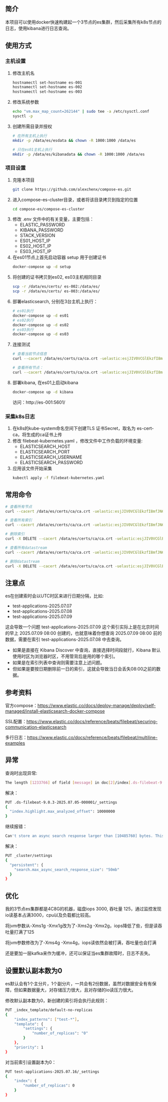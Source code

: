 ## 简介
本项目可以使用docker快速构建起一个3节点的es集群，然后采集所有k8s节点的日志，使用kibana进行日志查询。

## 使用方式
### 主机设置
1. 修改主机名
   ```bash
   hostnamectl set-hostname es-001
   hostnamectl set-hostname es-002
   hostnamectl set-hostname es-003 
   ```
2. 修改系统参数
    ```bash
    echo "vm.max_map_count=262144" | sudo tee -a /etc/sysctl.conf
    sysctl -p
    ```
3. 创建所需目录并授权
    ```bash
    # 在所有主机上执行
    mkdir -p /data/es/esdata && chown -R 1000:1000 /data/es
    
    # 只在es01主机上执行
    mkdir -p /data/es/kibanadata && chown -R 1000:1000 /data/es
    ```

### 项目设置
1. 克隆本项目
    ```bash
    git clone https://github.com/alexchenx/compose-es.git 
    ```
2. 进入compose-es-cluster目录，或者将该目录拷贝到指定的位置
    ```bash
    cd compose-es/compose-es-cluster 
    ```
3. 修改 .env 文件中的有关变量，主要包括：
   - ELASTIC_PASSWORD
   - KIBANA_PASSWORD
   - STACK_VERSION
   - ES01_HOST_IP
   - ES02_HOST_IP
   - ES03_HOST_IP
4. 在es01节点上首先启动容器 setup 用于创建证书
   ```bash
   docker-compose up -d setup 
   ```
5. 将创建的证书拷贝到es02, es03主机相同目录
   ```bash
   scp -r /data/es/certs/ es-002:/data/es/
   scp -r /data/es/certs/ es-003:/data/es/ 
   ```
6. 部署elasticsearch, 分别在3台主机上执行：
   ```bash
   # es01执行
   docker-compose up -d es01
   # es02执行
   docker-compose up -d es02
   # es03执行
   docker-compose up -d es03 
   ```
7. 连接测试
   ```bash
   # 查看当前节点信息
   curl --cacert /data/es/certs/ca/ca.crt -uelastic:esjJIV0VCGlEkzfI8mfJN6 https://localhost:9200
   
   # 查看所有节点：
   curl --cacert /data/es/certs/ca/ca.crt -uelastic:esjJIV0VCGlEkzfI8mfJN6 https://localhost:9200/_cat/nodes
   ```
8. 部署kibana, 在es01上启动kibana
   ```bash
   docker-compose up -d kibana 
   ```
   访问：http://es-001:5601/

### 采集k8s日志
1. 在k8s的kube-system命名空间下创建TLS 证书Secret，取名为 es-cert-ca，将生成的ca证书上传
2. 修改 filebeat-kubernetes.yaml ，修改文件中工作负载的环境变量:
   - ELASTICSEARCH_HOST
   - ELASTICSEARCH_PORT
   - ELASTICSEARCH_USERNAME
   - ELASTICSEARCH_PASSWORD
3. 应用该文件开始采集
   ```bash
   kubectl apply -f filebeat-kubernetes.yaml
   ```

## 常用命令
```bash
# 查看所有节点
curl --cacert /data/es/certs/ca/ca.crt -uelastic:esjJIV0VCGlEkzfI8mfJN6 https://localhost:9200/_cat/nodes

# 查看所有索引
curl --cacert /data/es/certs/ca/ca.crt -uelastic:esjJIV0VCGlEkzfI8mfJN6 https://localhost:9200/_cat/indices?v

# 删除索引
curl -X DELETE --cacert /data/es/certs/ca/ca.crt -uelastic:esjJIV0VCGlEkzfI8mfJN6 https://localhost:9200/your_index_name

# 查看所有datastream
curl --cacert /data/es/certs/ca/ca.crt -uelastic:esjJIV0VCGlEkzfI8mfJN6 https://localhost:9200/_data_stream

# 删除datastream
curl -X DELETE --cacert /data/es/certs/ca/ca.crt -uelastic:esjJIV0VCGlEkzfI8mfJN6 https://localhost:9200/_data_stream/filebeat-ng-test-2025.07.07
```

## 注意点
es在创建索时会以UTC时区来进行日期分隔，比如: 
 - test-applications-2025.07.07
 - test-applications-2025.07.08
 - test-applications-2025.07.09

这会导致一个问题 test-applications-2025.07.09 这个索引实际上是在北京时间的早上 2025.07.09 08:00 创建的，也就意味着你想查询 2025.07.09 08:00 前的数据，需要在索引 test-applications-2025.07.08 中去查询。

 - 如果是直接在 Kibana Discover 中查询，直接选择时间段就行，Kibana 默认使用时区为浏览器时区，不用管背后是用的哪个索引。
 - 如果是在索引列表中查询则需要注意上述问题。
 - 但如果是要按日期删除前一日的索引，这就会导致当日会丢失08:00之前的数据。


## 参考资料
官方compose：https://www.elastic.co/docs/deploy-manage/deploy/self-managed/install-elasticsearch-docker-compose

SSL配置：https://www.elastic.co/docs/reference/beats/filebeat/securing-communication-elasticsearch

多行日志：https://www.elastic.co/docs/reference/beats/filebeat/multiline-examples

## 异常

查询时出现异常:

```bash
The length [1233766] of field [message] in doc[2]/index[.ds-filebeat-9.0.3-2025.07.05-000001] exceeds the [index.highlight.max_analyzed_offset] limit [1000000]. To avoid this error, set the query parameter [max_analyzed_offset] to a value less than index setting [1000000] and this will tolerate long field values by truncating them.
```

解决：

```bash
PUT .ds-filebeat-9.0.3-2025.07.05-000001/_settings
{
  "index.highlight.max_analyzed_offset": 10000000
}
```

继续报错：

```bash
Can't store an async search response larger than [10485760] bytes. This limit can be set by changing the [search.max_async_search_response_size] setting.
```

解决：

```bash
PUT _cluster/settings
{
  "persistent": {
    "search.max_async_search_response_size": "50mb"
  }
}
```

## 优化
我的3节点es集群都是4C8G的机器，磁盘iops 3000, 吞吐量 125，通过监控发现io读基本占满3000，cpu以及负载都比较高。

将jvm参数从-Xms1g -Xmx1g改为了-Xms2g -Xmx2g，iops降低了些，但是读吞吐量打满了125

将jvm参数修改为了-Xms4g -Xmx4g，iops读依然会被打满，吞吐量也会打满

还是要加一层kafka来作为缓冲，还可以保证当es集群故障时，日志不丢失。

## 设置默认副本数为0
es默认会有1个主分片，1个副分片，一共会有2份数据，虽然对数据安全有有保障，但如果数据量大，对存储压力很大，且对存储的io读压力很大。

修改默认副本数为0，新创建的索引将会执行此规则：
```bash
PUT _index_template/default-no-replicas
{
    "index_patterns": ["test-*"],
    "template": {
        "settings": {
            "number_of_replicas": "0"
        }
    },
    "priority": 1
}
```
对当前索引设置副本为0：
```bash
PUT test-applications-2025.07.16/_settings
{
    "index": {
        "number_of_replicas": 0
    }
}
```